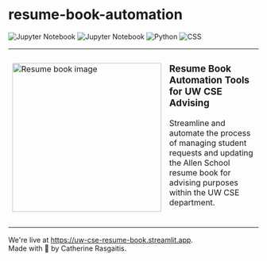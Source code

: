 # resume-book-automation
  ![Jupyter Notebook](https://img.shields.io/badge/Jupyter-orange)
  ![Jupyter Notebook](https://img.shields.io/badge/Streamlit-red)
      ![Python](https://img.shields.io/badge/Python-blue)
            ![CSS](https://img.shields.io/badge/CSS-blue)
<table>
  <tr>
    <td>
      <img src="https://github.com/user-attachments/assets/36f02ea2-d153-4a73-9507-a8659b87f6a1" width = "300" alt="Resume book image">
    </td>
    <td>
      <h3>Resume Book Automation Tools for UW CSE Advising</h3>
      <p>Streamline and automate the process of  managing student requests and updating the Allen School resume book for advising purposes within the UW CSE department.</p>
      <br/>
    </td>
  </tr>
</table>

We're live at https://uw-cse-resume-book.streamlit.app. <br/>
Made with 🧡 by Catherine Rasgaitis.
